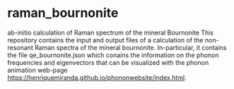 # raman_bournonite
ab-initio calculation of Raman spectrum of the mineral Bournonite
This repository contains the input and output files of a calculation of the non-resonant Raman spectra of the mineral bournonite.
In-particular, it contains the file qe_bournonite.json which conains the information on the phonon frequencies and eigenvectors that can be visualized with the phonon animation web-page https://henriquemiranda.github.io/phononwebsite/index.html.
